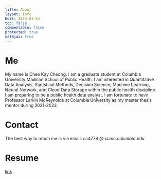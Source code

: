```yaml
---
title: About
layout: info
Edit: 2023-03-04
toc: false
commentable: false
protected: true
mathjax: true
---
```


# Me
My name is Chee Kay Cheong. I am a graduate student at Columbia University Mailman School of Public Health. I am interested in Quantitative Data Analysis, Statistical Methods, Decision Science, Machine Learning, Neural Network, and Cloud Data Storage within the public health discipline. I am preparing to be a public health data analyst. I am fortunate to have Professor Larkin McReynolds at Columbia University as my master thesis mentor during 2021-2023.

# Contact
The best way to reach me is via email: $cc4778$ @ $cumc.columbia.edu$

# Resume
[link](https://drive.google.com/file/d/1jAE1dgQuRvZE23WuBnLTUSvXZia9_cKy/view?usp=sharing)


